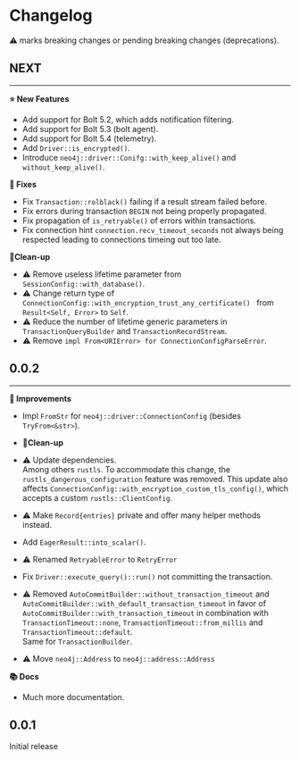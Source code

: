 # Changelog

⚠️ marks breaking changes or pending breaking changes (deprecations).

## NEXT
***
**⭐ New Features**
 - Add support for Bolt 5.2, which adds notification filtering.
 - Add support for Bolt 5.3 (bolt agent).
 - Add support for Bolt 5.4 (telemetry).
 - Add `Driver::is_encrypted()`.
 - Introduce `neo4j::driver::Conifg::with_keep_alive()` and `without_keep_alive()`.

**🔧 Fixes**
 - Fix `Transaction::rolblack()` failing if a result stream failed before.
 - Fix errors during transaction `BEGIN` not being properly propagated.
 - Fix propagation of `is_retryable()` of errors within transactions.
 - Fix connection hint `connection.recv_timeout_seconds` not always being respected leading to connections timeing out too late.

**🧹Clean-up**
 - ⚠️ Remove useless lifetime parameter from `SessionConfig::with_database()`.
 - ⚠️ Change return type of `ConnectionConfig::with_encryption_trust_any_certificate() ` from `Result<Self, Error>` to `Self`.
 - ⚠️ Reduce the number of lifetime generic parameters in `TransactionQueryBuilder` and `TransactionRecordStream`.
 - ⚠️ Remove `impl From<URIError> for ConnectionConfigParseError`.


## 0.0.2
***
**👏 Improvements**
 - Impl `FromStr` for `neo4j::driver::ConnectionConfig` (besides `TryFrom<&str>`).

 - **🧹Clean-up**
 - ⚠️ Update dependencies.  
  Among others `rustls`.
  To accommodate this change, the `rustls_dangerous_configuration` feature was removed.
  This update also affects `ConnectionConfig::with_encryption_custom_tls_config()`, which accepts a
  custom `rustls::ClientConfig`.
 - ⚠️ Make `Record{entries}` private and offer many helper methods instead.
 - Add `EagerResult::into_scalar()`.
 - ⚠️ Renamed `RetryableError` to `RetryError`
 - Fix `Driver::execute_query()::run()` not committing the transaction.
 - ⚠️ Removed `AutoCommitBuilder::without_transaction_timeout` and `AutoCommitBuilder::with_default_transaction_timeout`
  in favor of `AutoCommitBuilder::with_transaction_timeout` in combination with `TransactionTimeout::none`,
  `TransactionTimeout::from_millis` and `TransactionTimeout::default`.  
  Same for `TransactionBuilder`.
 - ⚠️ Move `neo4j::Address` to `neo4j::address::Address`

**📚 Docs**
 - Much more documentation.

## 0.0.1

Initial release
